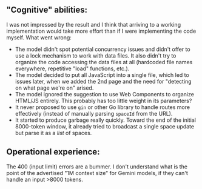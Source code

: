 ## "Cognitive" abilities:

I was not impressed by the result and I think that arriving to a working implementation would take more effort than if I were implementing the code myself.
What went wrong:
- The model didn't spot potential concurrency issues and didn't offer to use a lock mechanism to work with data files. It also didn't try to organize the code accessing the data files at all (hardcoded file names everywhere, repetitive "load" functions, etc.).
- The model decided to put all JavaScript into a single file, which led to issues later, when we added the 2nd page and the need for "detecting on what page we're on" arised.
- The model ignored the suggestion to use Web Components to organize HTML/JS entirely. This probably has too little weight in its parameters?
- It never proposed to use `gin` or other Go library to handle routes more effectively (instead of manually parsing `spaceId` from the URL).
- It started to produce garbage really quickly. Toward the end of the initial 8000-token window, it already tried to broadcast a single space update but parse it as a _list_ of spaces.

## Operational experience:

The 400 (input limit) errors are a bummer. I don't understand what is the point of the advertised "1M context size" for Gemini models, if they can't handle an input >8000 tokens.
